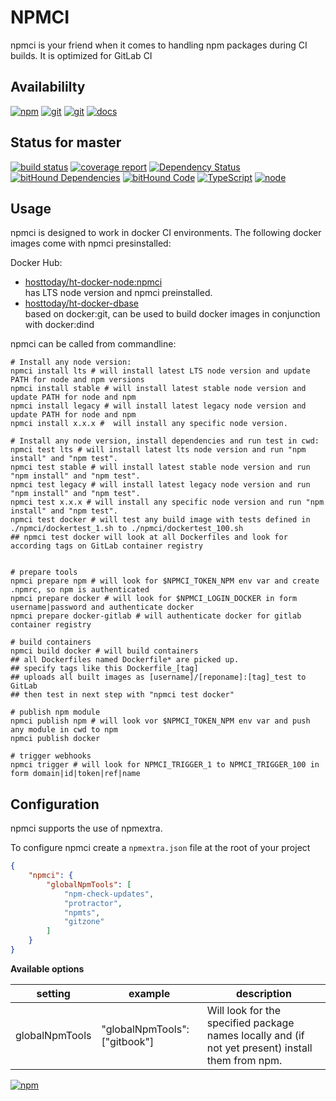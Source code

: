 # NPMCI
npmci is your friend when it comes to handling npm packages during CI builds. It is optimized for GitLab CI

## Availabililty
[![npm](https://push.rocks/assets/repo-button-npm.svg)](https://www.npmjs.com/package/npmci)
[![git](https://push.rocks/assets/repo-button-git.svg)](https://gitlab.com/pushrocks/npmci)
[![git](https://push.rocks/assets/repo-button-mirror.svg)](https://github.com/pushrocks/npmci)
[![docs](https://push.rocks/assets/repo-button-docs.svg)](https://pushrocks.gitlab.io/npmci/docs)

## Status for master
[![build status](https://gitlab.com/pushrocks/npmci/badges/master/build.svg)](https://gitlab.com/pushrocks/npmci/commits/master)
[![coverage report](https://gitlab.com/pushrocks/npmci/badges/master/coverage.svg)](https://gitlab.com/pushrocks/npmci/commits/master)
[![Dependency Status](https://david-dm.org/pushrocks/npmci.svg)](https://david-dm.org/pushrocks/npmci)
[![bitHound Dependencies](https://www.bithound.io/github/pushrocks/npmci/badges/dependencies.svg)](https://www.bithound.io/github/pushrocks/npmci/master/dependencies/npm)
[![bitHound Code](https://www.bithound.io/github/pushrocks/npmci/badges/code.svg)](https://www.bithound.io/github/pushrocks/npmci)
[![TypeScript](https://img.shields.io/badge/TypeScript-2.x-blue.svg)](https://nodejs.org/dist/latest-v6.x/docs/api/)
[![node](https://img.shields.io/badge/node->=%206.x.x-blue.svg)](https://nodejs.org/dist/latest-v6.x/docs/api/)

## Usage
npmci is designed to work in docker CI environments. The following docker images come with npmci presinstalled:

Docker Hub:

* [hosttoday/ht-docker-node:npmci](https://hub.docker.com/r/hosttoday/ht-docker-node/)  
has LTS node version and npmci preinstalled.
* [hosttoday/ht-docker-dbase](https://hub.docker.com/r/hosttoday/ht-docker-dbase/)  
based on docker:git, can be used to build docker images in conjunction with docker:dind

npmci can be called from commandline:
```shell
# Install any node version:
npmci install lts # will install latest LTS node version and update PATH for node and npm versions
npmci install stable # will install latest stable node version and update PATH for node and npm
npmci install legacy # will install latest legacy node version and update PATH for node and npm
npmci install x.x.x #  will install any specific node version.

# Install any node version, install dependencies and run test in cwd:
npmci test lts # will install latest lts node version and run "npm install" and "npm test".
npmci test stable # will install latest stable node version and run "npm install" and "npm test".
npmci test legacy # will install latest legacy node version and run "npm install" and "npm test".
npmci test x.x.x # will install any specific node version and run "npm install" and "npm test".
npmci test docker # will test any build image with tests defined in ./npmci/dockertest_1.sh to ./npmci/dockertest_100.sh
## npmci test docker will look at all Dockerfiles and look for according tags on GitLab container registry


# prepare tools
npmci prepare npm # will look for $NPMCI_TOKEN_NPM env var and create .npmrc, so npm is authenticated
npmci prepare docker # will look for $NPMCI_LOGIN_DOCKER in form username|password and authenticate docker
npmci prepare docker-gitlab # will authenticate docker for gitlab container registry

# build containers
npmci build docker # will build containers
## all Dockerfiles named Dockerfile* are picked up.
## specify tags like this Dockerfile_[tag]
## uploads all built images as [username]/[reponame]:[tag]_test to GitLab
## then test in next step with "npmci test docker"

# publish npm module
npmci publish npm # will look vor $NPMCI_TOKEN_NPM env var and push any module in cwd to npm
npmci publish docker

# trigger webhooks
npmci trigger # will look for NPMCI_TRIGGER_1 to NPMCI_TRIGGER_100 in form domain|id|token|ref|name  
```

## Configuration
npmci supports the use of npmextra.

To configure npmci create a `npmextra.json` file at the root of your project

```json
{
    "npmci": {
        "globalNpmTools": [
            "npm-check-updates",
            "protractor",
            "npmts",
            "gitzone"
        ]
    }
}
```

**Available options**

setting | example | description
--- | --- | ---
globalNpmTools | "globalNpmTools": ["gitbook"] | Will look for the specified package names locally and (if not yet present) install them from npm. 

[![npm](https://push.rocks/assets/repo-header.svg)](https://push.rocks)
